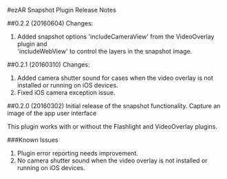 #ezAR Snapshot Plugin Release Notes

##0.2.2 (20160604)
Changes:
1. Added snapshot options 'includeCameraView' from the VideoOverlay plugin and  
'includeWebView' to control the layers in the snapshot image. 


##0.2.1 (20160310)
Changes:
1. Added camera shutter sound for cases when the video overlay is not installed or running on iOS devices.
2. Fixed iOS camera exception issue.


##0.2.0 (20160302)
Initial release of the snapshot functionality. Capture an image of the app user interface

This plugin works with or without the Flashlight and VideoOverlay plugins.

###Known Issues
1. Plugin error reporting needs improvement.
2. No camera shutter sound when the video overlay is not installed or running on iOS devices.

